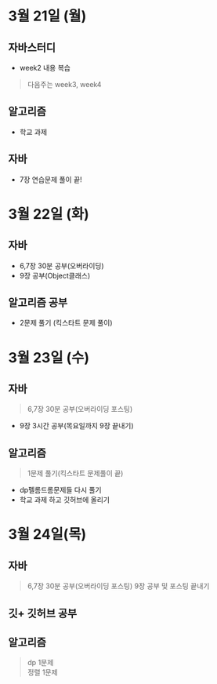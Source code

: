 # 3월 21일 (월)
## 자바스터디
- week2 내용 복습  
> 다음주는 week3, week4

## 알고리즘 
- 학교 과제 

## 자바
- 7장 연습문제 풀이 끝!  

# 3월 22일 (화)
## 자바 
- 6,7장 30분 공부(오버라이딩)
- 9장 공부(Object클래스)

## 알고리즘 공부
- 2문제 풀기 (킥스타트 문제 풀이)

# 3월 23일 (수)
## 자바 
> 6,7장 30분 공부(오버라이딩 포스팅)
- 9장 3시간 공부(목요일까지 9장 끝내기)

## 알고리즘
> 1문제 풀기(킥스타트 문제풀이 끝)  
- dp펠롬드롬문제들 다시 풀기
- 학교 과제 하고 깃허브에 올리기

# 3월 24일(목)
## 자바
> 6,7장 30분 공부(오버라이딩 포스팅)
> 9장 공부 및 포스팅 끝내기

## 깃+ 깃허브 공부

## 알고리즘
> dp 1문제  
> 정렬 1문제  

